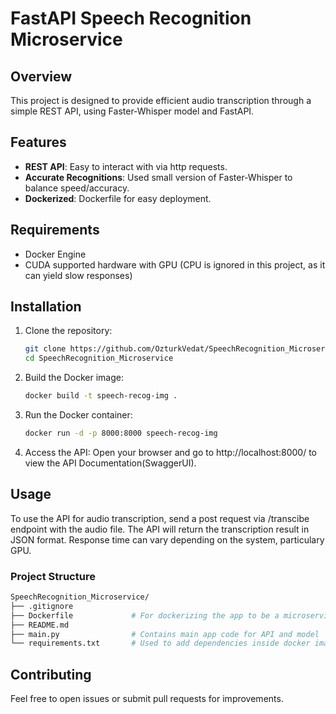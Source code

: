 # FastAPI Speech Recognition Microservice

## Overview

This project is designed to provide efficient audio transcription through a simple REST API, using Faster-Whisper model and FastAPI.

## Features

- **REST API**: Easy to interact with via http requests.
- **Accurate Recognitions**: Used small version of Faster-Whisper to balance speed/accuracy.
- **Dockerized**: Dockerfile for easy deployment.
  
## Requirements

- Docker Engine
- CUDA supported hardware with GPU (CPU is ignored in this project, as it can yield slow responses)

## Installation

1. Clone the repository:

   ```bash
   git clone https://github.com/OzturkVedat/SpeechRecognition_Microservice.git
   cd SpeechRecognition_Microservice
   ```

2. Build the Docker image:

    ```bash
    docker build -t speech-recog-img .
    ```

3. Run the Docker container:

    ```bash
    docker run -d -p 8000:8000 speech-recog-img
    ```
     
4. Access the API:
   Open your browser and go to http://localhost:8000/ to view the API Documentation(SwaggerUI).
   
## Usage

To use the API for audio transcription, send a post request via /transcibe endpoint with the audio file. The API will return the transcription result in JSON format. Response time can vary depending on the system, particulary GPU.

### Project Structure

```bash
SpeechRecognition_Microservice/
├── .gitignore
├── Dockerfile             # For dockerizing the app to be a microservice
├── README.md
├── main.py                # Contains main app code for API and model
└── requirements.txt       # Used to add dependencies inside docker image

```

## Contributing
Feel free to open issues or submit pull requests for improvements.
